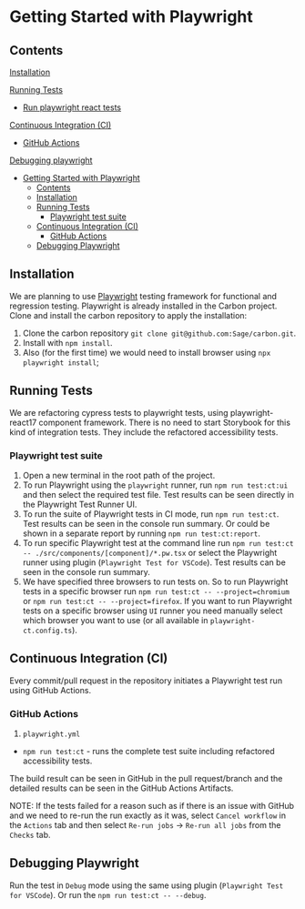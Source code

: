 # Getting Started with Playwright

## Contents

[Installation](#installation)

[Running Tests](#running-tests)

- [Run playwright react tests](#run-playwright-react-tests)

[Continuous Integration (CI)](#continuous-integration-ci)

- [GitHub Actions](#github-actions)

[Debugging playwright](#debugging-playwright)

- [Getting Started with Playwright](#getting-started-with-playwright)
  - [Contents](#contents)
  - [Installation](#installation)
  - [Running Tests](#running-tests)
    - [Playwright test suite](#playwright-test-suite)
  - [Continuous Integration (CI)](#continuous-integration-ci)
    - [GitHub Actions](#github-actions)
  - [Debugging Playwright](#debugging-playwright)

## Installation

We are planning to use [Playwright](https://playwright.dev) testing framework for functional and regression testing. Playwright is already installed in the Carbon project. Clone and install the carbon repository to apply the installation:

1. Clone the carbon repository `git clone git@github.com:Sage/carbon.git`.
2. Install with `npm install`.
3. Also (for the first time) we would need to install browser using `npx playwright install`;

## Running Tests

We are refactoring cypress tests to playwright tests, using playwright-react17 component framework. There is no need to start Storybook for this kind of integration tests. They include the refactored accessibility tests.

### Playwright test suite

1. Open a new terminal in the root path of the project.
2. To run Playwright using the `playwright` runner, run `npm run test:ct:ui` and then select the required test file. Test results can be seen directly in the Playwright Test Runner UI.
3. To run the suite of Playwright tests in CI mode, run `npm run test:ct`. Test results can be seen in the console run summary. Or could be shown in a separate report by running `npm run test:ct:report`.
4. To run specific Playwright test at the command line run `npm run test:ct -- ./src/components/[component]/*.pw.tsx` or select the Playwright runner using plugin (`Playwright Test for VSCode`). Test results can be seen in the console run summary.
5. We have specified three browsers to run tests on. So to run Playwright tests in a specific browser run `npm run test:ct -- --project=chromium` or `npm run test:ct -- --project=firefox`. If you want to run Playwright tests on a specific browser using `UI` runner you need manually select which browser you want to use (or all available in `playwright-ct.config.ts`).

## Continuous Integration (CI)

Every commit/pull request in the repository initiates a Playwright test run using GitHub Actions.

### GitHub Actions
1. `playwright.yml`
- `npm run test:ct` - runs the complete test suite including refactored accessibility tests.

The build result can be seen in GitHub in the pull request/branch and the detailed results can be seen in the GitHub Actions Artifacts.

NOTE: If the tests failed for a reason such as if there is an issue with GitHub and we need to re-run the run exactly as it was, select `Cancel workflow` in the `Actions` tab and then select `Re-run jobs` -> `Re-run all jobs` from the `Checks` tab.

## Debugging Playwright

Run the test in `Debug` mode using the same using plugin (`Playwright Test for VSCode`). Or run the `npm run test:ct -- --debug`.